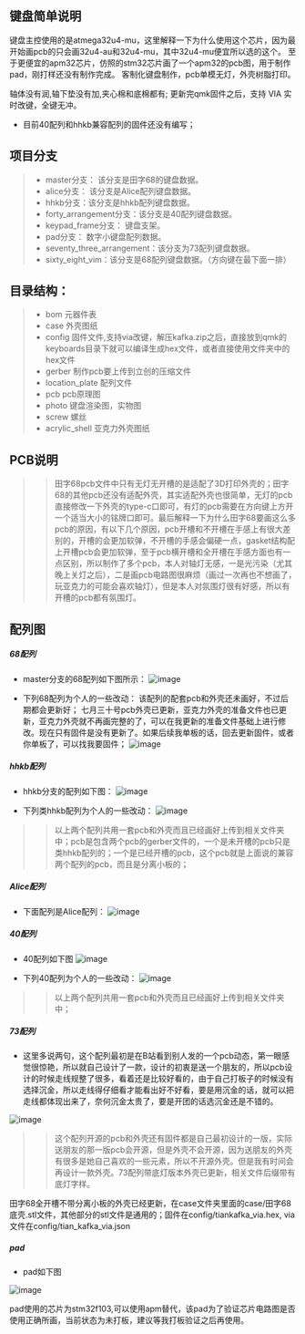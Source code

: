 ## 键盘简单说明

键盘主控使用的是atmega32u4-mu，这里解释一下为什么使用这个芯片，因为最开始画pcb的只会画32u4-au和32u4-mu，其中32u4-mu便宜所以选的这个。
至于更便宜的apm32芯片，仿照的stm32芯片画了一个apm32的pcb图，用于制作pad，刚打样还没有制作完成。
客制化键盘制作，pcb单模无灯，外壳树脂打印。
<!-- <details><summary>打字音在B站有分享</summary>https://www.bilibili.com/video/BV1YA4y1Z7aT?spm_id_from=333.999.0.</details> -->
轴体没有润,轴下垫没有加,夹心棉和底棉都有;
更新完qmk固件之后，支持 VIA 实时改键，全键无冲。

+ 目前40配列和hhkb兼容配列的固件还没有编写；

## 项目分支
>+ master分支： 该分支是田字68的键盘数据。
>+ alice分支：  该分支是Alice配列键盘数据。
>+ hhkb分支：该分支是hhkb配列键盘数据。  
>+ forty_arrangement分支：该分支是40配列键盘数据。  
>+ keypad_frame分支： 键盘支架。 
>+ pad分支： 数字小键盘配列数据。 
>+ seventy_three_arrangement：该分支为73配列键盘数据。
>+ sixty_eight_vim：该分支是68配列键盘数据。（方向键在最下面一排）  




## 目录结构：  
>+ bom 元器件表  
>+ case 外壳图纸  
>+ config 固件文件,支持via改键，解压kafka.zip之后，直接放到qmk的keyboards目录下就可以编译生成hex文件，或者直接使用文件夹中的hex文件  
>+ gerber 制作pcb要上传到立创的压缩文件  
>+ location_plate 配列文件  
>+ pcb pcb原理图  
>+ photo 键盘渲染图，实物图  
>+ screw 螺丝  
>+ acrylic_shell 亚克力外壳图纸

## PCB说明
>>田字68pcb文件中只有无灯无开槽的是适配了3D打印外壳的；田字68的其他pcb还没有适配外壳，其实适配外壳也很简单，无灯的pcb直接修改一下外壳的type-c口即可，有灯的pcb需要在方向键上方开一个适当大小的铭牌口即可。最后解释一下为什么田字68要画这么多pcb的原因，有以下几个原因，pcb开槽和不开槽在手感上有很大差别的，开槽的会更加软弹，不开槽的手感会偏硬一点，gasket结构配上开槽pcb会更加软弹，至于pcb横开槽和全开槽在手感方面也有一点区别，所以制作了多个pcb，本人对轴灯无感，一是光污染（尤其晚上关灯之后），二是画pcb电路图很麻烦（画过一次再也不想画了，玩亚克力的可能会喜欢轴灯），但是本人对氛围灯很有好感，所以有开槽的pcb都有氛围灯。

## 配列图

##### 68配列
+ master分支的68配列如下图所示：
![image](https://github.com/LXF-YZP/Customized_keyboard/blob/master/photo/68%E9%85%8D%E5%88%97.png)

+ 下列68配列为个人的一些改动：
该配列的配套pcb和外壳还未画好，不过后期都会更新好；
七月三十号pcb外壳已更新，亚克力外壳的准备文件也已更新，亚克力外壳就不再画完整的了，可以在我更新的准备文件基础上进行修改。现在只有固件是没有更新了。如果后续我单板的话，回去更新固件，或者你单板了，可以找我要固件；
![image](https://github.com/LXF-YZP/Customized_keyboard/blob/master/photo/68vim%E9%85%8D%E5%88%97.png)


##### hhkb配列
+ hhkb分支的配列如下图：
![image](https://github.com/LXF-YZP/Customized_keyboard/blob/master/photo/hhkb.png)

+ 下列类hhkb配列为个人的一些改动：
![image](https://github.com/LXF-YZP/Customized_keyboard/blob/master/photo/hhkbvim.png)
>> 以上两个配列共用一套pcb和外壳而且已经画好上传到相关文件夹中；pcb是包含两个pcb的gerber文件的，一个是未开槽的pcb只是类hhkb配列的；一个是已经开槽的pcb，这个pcb就是上面说的兼容两个配列的pcb，而且是分离小板的；

##### Alice配列
+ 下面配列是Alice配列：
![image](https://github.com/LXF-YZP/Customized_keyboard/blob/master/photo/Alice.png)

##### 40配列

+ 40配列如下图
![image](https://github.com/LXF-YZP/Customized_keyboard/blob/master/photo/40%E9%85%8D%E5%88%97.png)

+ 下列40配列为个人的一些改动：
![image](https://github.com/LXF-YZP/Customized_keyboard/blob/master/photo/40vim%E9%85%8D%E5%88%97.png)
>> 以上两个配列共用一套pcb和外壳而且已经画好上传到相关文件夹中；

##### 73配列

+ 这里多说两句，这个配列最初是在B站看到别人发的一个pcb动态，第一眼感觉很惊艳，所以就自己设计了一款，设计的初衷是送一个朋友的，所以pcb设计的时候走线规整了很多，看着还是比较好看的，由于自己打板子的时候没有选择沉金，所以走线得仔细看才能看出好不好看，要是用沉金的话，就可以把走线都体现出来了，奈何沉金太贵了，要是开团的话选沉金还是不错的。

![image](https://github.com/LXF-YZP/Customized_keyboard/blob/master/photo/73%E9%85%8D%E5%88%97.png)

>> 这个配列开源的pcb和外壳还有固件都是自己最初设计的一版，实际送朋友的那一版pcb会开源，但是外壳不会开源，因为送朋友的外壳有很多是她自己喜欢的一些元素，所以不开源外壳。但是我有时间会再设计一款外壳。73配列带底灯版本外壳已更新，相关文件后缀带有底灯字样。

田字68全开槽不带分离小板的外壳已经更新，在case文件夹里面的case/田字68底壳.stl文件，其他部分的stl文件是通用的；固件在config/tiankafka_via.hex, via文件在config/tian_kafka_via.json



##### pad

+ pad如下图

![image](https://github.com/LXF-YZP/Customized_keyboard/blob/master/photo/pad.png)

pad使用的芯片为stm32f103,可以使用apm替代，该pad为了验证芯片电路图是否使用正确所画，当前状态为未打板，建议等我打板验证之后再使用。
